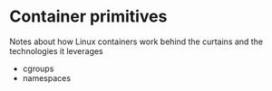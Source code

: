 # Container primitives

Notes about how Linux containers work behind the curtains and the technologies it leverages

- cgroups
- namespaces
